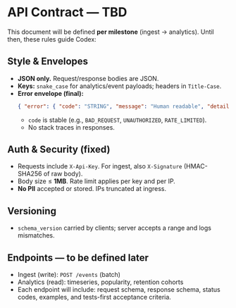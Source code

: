 # API Contract — TBD

This document will be defined **per milestone** (ingest → analytics). Until then, these rules guide Codex:

## Style & Envelopes
- **JSON only.** Request/response bodies are JSON.
- **Keys:** `snake_case` for analytics/event payloads; headers in `Title-Case`.
- **Error envelope (final):**
  ```json
  { "error": { "code": "STRING", "message": "Human readable", "details": {} } }
  ```
  - `code` is stable (e.g., `BAD_REQUEST`, `UNAUTHORIZED`, `RATE_LIMITED`).
  - No stack traces in responses.

## Auth & Security (fixed)
- Requests include `X-Api-Key`. For ingest, also `X-Signature` (HMAC-SHA256 of raw body).
- Body size ≤ **1MB**. Rate limit applies per key and per IP.
- **No PII** accepted or stored. IPs truncated at ingress.

## Versioning
- `schema_version` carried by clients; server accepts a range and logs mismatches.

## Endpoints — **to be defined later**
- Ingest (write): `POST /events` (batch)
- Analytics (read): timeseries, popularity, retention cohorts
- Each endpoint will include: request schema, response schema, status codes, examples, and tests-first acceptance criteria.
